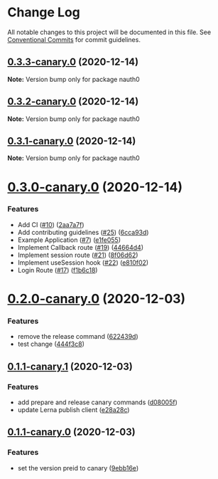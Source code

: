# Change Log

All notable changes to this project will be documented in this file.
See [Conventional Commits](https://conventionalcommits.org) for commit guidelines.

## [0.3.3-canary.0](https://github.com/jamiedavenport/nauth0/compare/v0.3.2-canary.0...v0.3.3-canary.0) (2020-12-14)

**Note:** Version bump only for package nauth0

## [0.3.2-canary.0](https://github.com/jamiedavenport/nauth0/compare/v0.3.1-canary.0...v0.3.2-canary.0) (2020-12-14)

**Note:** Version bump only for package nauth0

## [0.3.1-canary.0](https://github.com/jamiedavenport/nauth0/compare/v0.3.0-canary.0...v0.3.1-canary.0) (2020-12-14)

**Note:** Version bump only for package nauth0

# [0.3.0-canary.0](https://github.com/jamiedavenport/nauth0/compare/v0.2.0-canary.0...v0.3.0-canary.0) (2020-12-14)

### Features

- Add CI ([#10](https://github.com/jamiedavenport/nauth0/issues/10)) ([2aa7a7f](https://github.com/jamiedavenport/nauth0/commit/2aa7a7fcbbdfa2d0c50ef1d922e69ee0fe04f7dd))
- Add contributing guidelines ([#25](https://github.com/jamiedavenport/nauth0/issues/25)) ([6cca93d](https://github.com/jamiedavenport/nauth0/commit/6cca93d4c5c259e4516597d52f9c14d3d79e1fb2))
- Example Application ([#7](https://github.com/jamiedavenport/nauth0/issues/7)) ([e1fe055](https://github.com/jamiedavenport/nauth0/commit/e1fe05593da8768b6fe03e6b4b02a01bfbaba585))
- Implement Callback route ([#19](https://github.com/jamiedavenport/nauth0/issues/19)) ([44664d4](https://github.com/jamiedavenport/nauth0/commit/44664d466c9a30ae5d97a7433d2520044adee9a8))
- Implement session route ([#21](https://github.com/jamiedavenport/nauth0/issues/21)) ([8f06d62](https://github.com/jamiedavenport/nauth0/commit/8f06d623b018e073e4e9a8a117a1e25b1310a4d9))
- Implement useSession hook ([#22](https://github.com/jamiedavenport/nauth0/issues/22)) ([e810f02](https://github.com/jamiedavenport/nauth0/commit/e810f0258256a9eb54b3f70d8a733a42302171e2))
- Login Route ([#17](https://github.com/jamiedavenport/nauth0/issues/17)) ([f1b6c18](https://github.com/jamiedavenport/nauth0/commit/f1b6c18b238b8ac08293b0c793a9d19c53a26415))

# [0.2.0-canary.0](https://github.com/jamiedavenport/nauth0/compare/v0.1.1-canary.1...v0.2.0-canary.0) (2020-12-03)

### Features

- remove the release command ([622439d](https://github.com/jamiedavenport/nauth0/commit/622439d44d715b6a2e375eada0b3597b3177e9db))
- test change ([444f3c8](https://github.com/jamiedavenport/nauth0/commit/444f3c8de100a140031b85fbb6dd38932a77a3ea))

## [0.1.1-canary.1](https://github.com/jamiedavenport/nauth0/compare/v0.1.1-canary.0...v0.1.1-canary.1) (2020-12-03)

### Features

- add prepare and release canary commands ([d08005f](https://github.com/jamiedavenport/nauth0/commit/d08005ffaa580e4be916cd67bf09548d5ec58427))
- update Lerna publish client ([e28a28c](https://github.com/jamiedavenport/nauth0/commit/e28a28c2a490d4f4afd0c989f4aa13cd9632da76))

## [0.1.1-canary.0](https://github.com/jamiedavenport/nauth0/compare/v0.1.1-alpha.0...v0.1.1-canary.0) (2020-12-03)

### Features

- set the version preid to canary ([9ebb16e](https://github.com/jamiedavenport/nauth0/commit/9ebb16e90e8d5423c3b0a4f461c00a51e1acaa7f))
